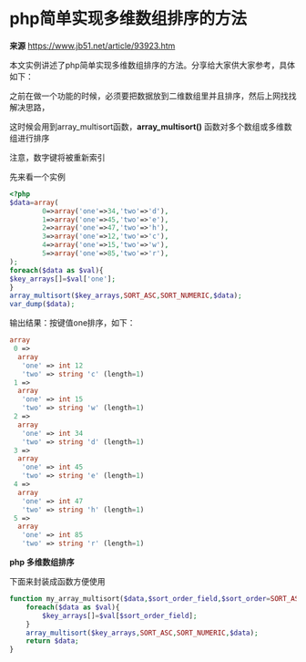 # php简单实现多维数组排序的方法

**来源** https://www.jb51.net/article/93923.htm



本文实例讲述了php简单实现多维数组排序的方法。分享给大家供大家参考，具体如下：

之前在做一个功能的时候，必须要把数据放到二维数组里并且排序，然后上网找找解决思路，

这时候会用到array_multisort函数，**array_multisort()** 函数对多个数组或多维数组进行排序

注意，数字键将被重新索引

先来看一个实例

```php
<?php
$data=array(
        0=>array('one'=>34,'two'=>'d'),
        1=>array('one'=>45,'two'=>'e'),
        2=>array('one'=>47,'two'=>'h'),
        3=>array('one'=>12,'two'=>'c'),
        4=>array('one'=>15,'two'=>'w'),
        5=>array('one'=>85,'two'=>'r'),
);
foreach($data as $val){
$key_arrays[]=$val['one'];
}
array_multisort($key_arrays,SORT_ASC,SORT_NUMERIC,$data);
var_dump($data);
```



输出结果：按键值one排序，如下：

```php
array
 0 => 
  array
   'one' => int 12
   'two' => string 'c' (length=1)
 1 => 
  array
   'one' => int 15
   'two' => string 'w' (length=1)
 2 => 
  array
   'one' => int 34
   'two' => string 'd' (length=1)
 3 => 
  array
   'one' => int 45
   'two' => string 'e' (length=1)
 4 => 
  array
   'one' => int 47
   'two' => string 'h' (length=1)
 5 => 
  array
   'one' => int 85
   'two' => string 'r' (length=1)
```



**php 多维数组排序**

下面来封装成函数方便使用

```php
function my_array_multisort($data,$sort_order_field,$sort_order=SORT_ASC,$sort_type=SORT_NUMERIC){
    foreach($data as $val){
    	$key_arrays[]=$val[$sort_order_field];
    }
    array_multisort($key_arrays,SORT_ASC,SORT_NUMERIC,$data);
    return $data;
}
```



